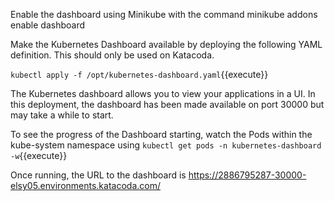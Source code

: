 Enable the dashboard using Minikube with the command minikube addons enable dashboard

Make the Kubernetes Dashboard available by deploying the following YAML definition. This should only be used on Katacoda.

`kubectl apply -f /opt/kubernetes-dashboard.yaml`{{execute}}

The Kubernetes dashboard allows you to view your applications in a UI. In this deployment, the dashboard has been made available on port 30000 but may take a while to start.

To see the progress of the Dashboard starting, watch the Pods within the kube-system namespace using `kubectl get pods -n kubernetes-dashboard -w`{{execute}}

Once running, the URL to the dashboard is https://2886795287-30000-elsy05.environments.katacoda.com/
